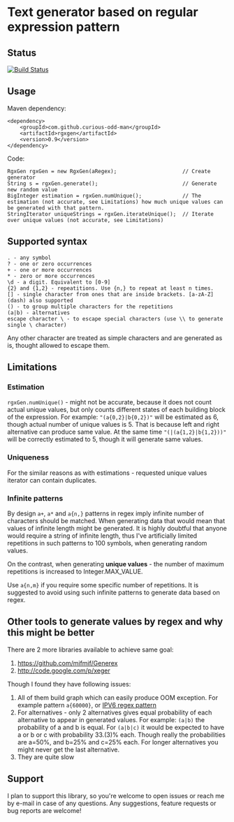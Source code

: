 # Text generator based on regular expression pattern

## Status

[![Build Status](https://travis-ci.com/curious-odd-man/RgxGen.svg?branch=master)](https://travis-ci.com/curious-odd-man/RgxGen)

## Usage

Maven dependency:
```
<dependency>
    <groupId>com.github.curious-odd-man</groupId>
    <artifactId>rgxgen</artifactId>
    <version>0.9</version>
</dependency>
```

Code: 
```
RgxGen rgxGen = new RgxGen(aRegex);                     // Create generator
String s = rgxGen.generate();                           // Generate new random value
BigInteger estimation = rgxGen.numUnique();             // The estimation (not accurate, see Limitations) how much unique values can be generated with that pattern.
StringIterator uniqueStrings = rgxGen.iterateUnique();  // Iterate over unique values (not accurate, see Limitations)
```

## Supported syntax

```
. - any symbol
? - one or zero occurrences
+ - one or more occurrences
* - zero or more occurrences
\d - a digit. Equivalent to [0-9]
{2} and {1,2} - repeatitions. Use {n,} to repeat at least n times.
[] - single character from ones that are inside brackets. [a-zA-Z] (dash) also supported
() - to group multiple characters for the repetitions
(a|b) - alternatives 
escape character \ - to escape special characters (use \\ to generate single \ character)
```

Any other character are treated as simple characters and are generated as is, thought allowed to escape them.

## Limitations

### Estimation
`rgxGen.numUnique()` - might not be accurate, because it does not count actual unique values, but only counts different states of each building block of the expression.
For example: `"(a{0,2}|b{0,2})"`  will be estimated as 6, though actual number of unique values is 5. 
That is because left and right alternative can produce same value.
At the same time `"(|(a{1,2}|b{1,2}))"` will be correctly estimated to 5, though it will generate same values.

### Uniqueness

For the similar reasons as with estimations - requested unique values iterator can contain duplicates. 

### Infinite patterns

By design `a+`, `a*` and `a{n,}` patterns in regex imply infinite number of characters should be matched.
When generating data that would mean that values of infinite length might be generated.
It is highly doubtful that anyone would require a string of infinite length, thus I've artificially limited repetitions in such patterns to 100 symbols, when generating random values.

On the contrast, when generating **unique values** - the number of maximum repetitions is increased to Integer.MAX_VALUE.

Use `a{n,m}` if you require some specific number of repetitions.
It is suggested to avoid using such infinite patterns to generate data based on regex.

## Other tools to generate values by regex and why this might be better

There are 2 more libraries available to achieve same goal:
1. https://github.com/mifmif/Generex
1. http://code.google.com/p/xeger

Though I found they have following issues:
1. All of them build graph which can easily produce OOM exception. For example pattern `a{60000}`, or [IPV6 regex pattern](https://stackoverflow.com/questions/53497/regular-expression-that-matches-valid-ipv6-addresses)
1. For alternatives - only 2 alternatives gives equal probability of each alternative to appear in generated values. For example: `(a|b)` the probability of a and b is equal. For `(a|b|c)` it would be expected to have a or b or c with probability 33.(3)% each. Though really the probabilities are a=50%, and b=25% and c=25% each. For longer alternatives you might never get the last alternative.
1. They are quite slow

## Support

I plan to support this library, so you're welcome to open issues or reach me by e-mail in case of any questions.
Any suggestions, feature requests or bug reports are welcome!